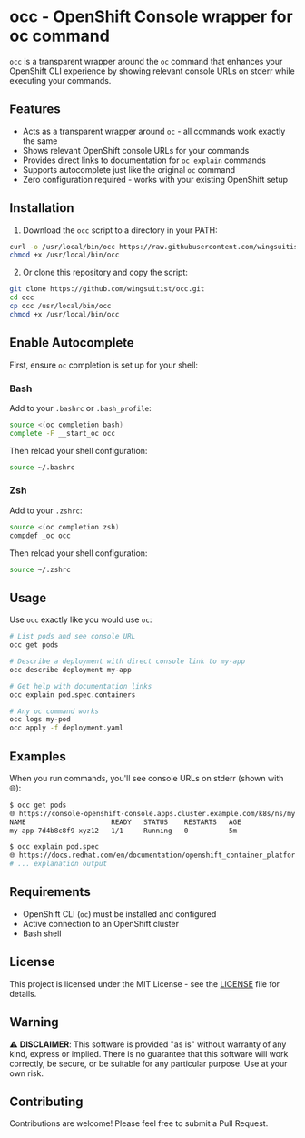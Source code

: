 # occ - OpenShift Console wrapper for oc command

`occ` is a transparent wrapper around the `oc` command that enhances your OpenShift CLI experience by showing relevant console URLs on stderr while executing your commands.

## Features

- Acts as a transparent wrapper around `oc` - all commands work exactly the same
- Shows relevant OpenShift console URLs for your commands
- Provides direct links to documentation for `oc explain` commands
- Supports autocomplete just like the original `oc` command
- Zero configuration required - works with your existing OpenShift setup

## Installation

1. Download the `occ` script to a directory in your PATH:
```bash
curl -o /usr/local/bin/occ https://raw.githubusercontent.com/wingsuitist/occ/main/occ
chmod +x /usr/local/bin/occ
```

2. Or clone this repository and copy the script:
```bash
git clone https://github.com/wingsuitist/occ.git
cd occ
cp occ /usr/local/bin/occ
chmod +x /usr/local/bin/occ
```

## Enable Autocomplete

First, ensure `oc` completion is set up for your shell:

### Bash
Add to your `.bashrc` or `.bash_profile`:

```bash
source <(oc completion bash)
complete -F __start_oc occ
```

Then reload your shell configuration:
```bash
source ~/.bashrc
```

### Zsh
Add to your `.zshrc`:

```bash
source <(oc completion zsh)
compdef _oc occ
```

Then reload your shell configuration:
```bash
source ~/.zshrc
```

## Usage

Use `occ` exactly like you would use `oc`:

```bash
# List pods and see console URL
occ get pods

# Describe a deployment with direct console link to my-app
occ describe deployment my-app

# Get help with documentation links
occ explain pod.spec.containers

# Any oc command works
occ logs my-pod
occ apply -f deployment.yaml
```

## Examples

When you run commands, you'll see console URLs on stderr (shown with 🌐):

```bash
$ occ get pods
🌐 https://console-openshift-console.apps.cluster.example.com/k8s/ns/my-namespace/core~v1~Pod
NAME                     READY   STATUS    RESTARTS   AGE
my-app-7d4b8c8f9-xyz12   1/1     Running   0          5m
```

```bash
$ occ explain pod.spec
🌐 https://docs.redhat.com/en/documentation/openshift_container_platform/4.19/html-single/workloads_apis/index#pod-v1-1
# ... explanation output
```

## Requirements

- OpenShift CLI (`oc`) must be installed and configured
- Active connection to an OpenShift cluster
- Bash shell

## License

This project is licensed under the MIT License - see the [LICENSE](LICENSE) file for details.

## Warning

⚠️ **DISCLAIMER**: This software is provided "as is" without warranty of any kind, express or implied. There is no guarantee that this software will work correctly, be secure, or be suitable for any particular purpose. Use at your own risk.

## Contributing

Contributions are welcome! Please feel free to submit a Pull Request.
